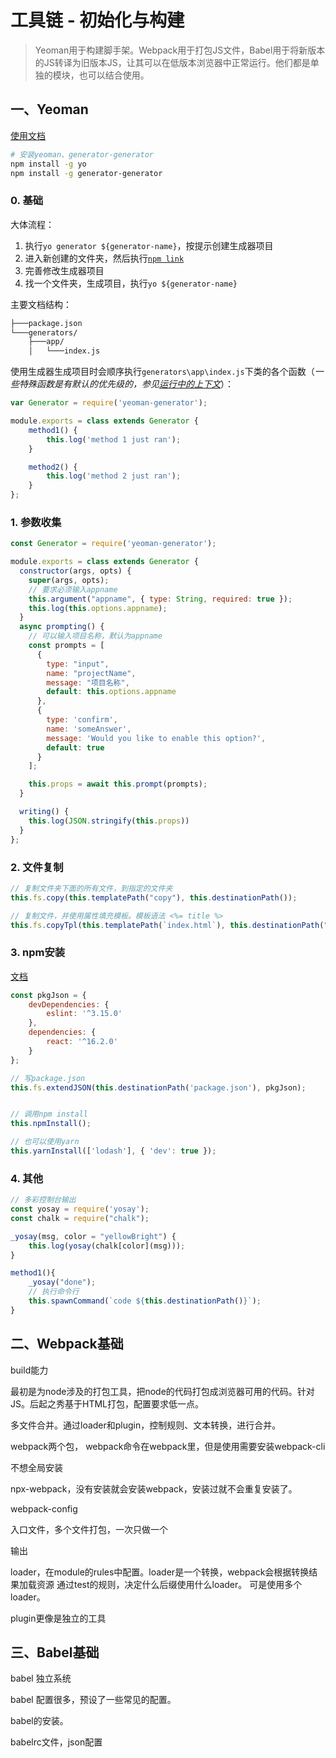 # 工具链 - 初始化与构建

> Yeoman用于构建脚手架。Webpack用于打包JS文件，Babel用于将新版本的JS转译为旧版本JS，让其可以在低版本浏览器中正常运行。他们都是单独的模块，也可以结合使用。

## 一、Yeoman

[使用文档](https://yeoman.io/authoring/index.html)

```sh
# 安装yeoman、generator-generator
npm install -g yo
npm install -g generator-generator
```

### 0. 基础

大体流程：

1. 执行`yo generator ${generator-name}`，按提示创建生成器项目
1. 进入新创建的文件夹，然后执行[`npm link`](https://javascript.ruanyifeng.com/nodejs/npm.html#toc18)
1. 完善修改生成器项目
1. 找一个文件夹，生成项目，执行`yo ${generator-name}`

主要文档结构：

```sh
├───package.json
└───generators/
    ├───app/
    │   └───index.js
```

使用生成器生成项目时会顺序执行`generators\app\index.js`下类的各个函数（*一些特殊函数是有默认的优先级的，参见[运行中的上下文](https://yeoman.io/authoring/running-context.html)*）：

```js
var Generator = require('yeoman-generator');

module.exports = class extends Generator {
    method1() {
        this.log('method 1 just ran');
    }

    method2() {
        this.log('method 2 just ran');
    }
};
```

### 1. 参数收集

```js
const Generator = require('yeoman-generator');

module.exports = class extends Generator {
  constructor(args, opts) {
    super(args, opts);
    // 要求必须输入appname
    this.argument("appname", { type: String, required: true });
    this.log(this.options.appname);
  }
  async prompting() {
    // 可以输入项目名称，默认为appname
    const prompts = [
      {
        type: "input",
        name: "projectName",
        message: "项目名称",
        default: this.options.appname
      },
      {
        type: 'confirm',
        name: 'someAnswer',
        message: 'Would you like to enable this option?',
        default: true
      }
    ];

    this.props = await this.prompt(prompts);
  }

  writing() {
    this.log(JSON.stringify(this.props))
  }
};
```

### 2. 文件复制

```js
// 复制文件夹下面的所有文件，到指定的文件夹
this.fs.copy(this.templatePath("copy"), this.destinationPath());

// 复制文件，并使用属性填充模板。模板语法 <%= title %>
this.fs.copyTpl(this.templatePath(`index.html`), this.destinationPath("publish/index.html"), {title:"template title"});
```

### 3. npm安装

[文档](https://yeoman.io/authoring/dependencies.html)

```js
const pkgJson = {
    devDependencies: {
        eslint: '^3.15.0'
    },
    dependencies: {
        react: '^16.2.0'
    }
};

// 写package.json
this.fs.extendJSON(this.destinationPath('package.json'), pkgJson);


// 调用npm install
this.npmInstall();

// 也可以使用yarn
this.yarnInstall(['lodash'], { 'dev': true });
```

### 4. 其他

```js
// 多彩控制台输出
const yosay = require('yosay');
const chalk = require("chalk");

_yosay(msg, color = "yellowBright") {
    this.log(yosay(chalk[color](msg)));
}

method1(){
    _yosay("done");
    // 执行命令行
    this.spawnCommand(`code ${this.destinationPath()}`);
}
```

## 二、Webpack基础

build能力

最初是为node涉及的打包工具，把node的代码打包成浏览器可用的代码。针对JS。后起之秀基于HTML打包，配置要求低一点。

多文件合并。通过loader和plugin，控制规则、文本转换，进行合并。

webpack两个包，
webpack命令在webpack里，但是使用需要安装webpack-cli

不想全局安装

npx-webpack，没有安装就会安装webpack，安装过就不会重复安装了。

webpack-config

入口文件，多个文件打包，一次只做一个

输出

loader，在module的rules中配置。loader是一个转换，webpack会根据转换结果加载资源
通过test的规则，决定什么后缀使用什么loader。
可是使用多个loader。

plugin更像是独立的工具

## 三、Babel基础

babel 独立系统

babel 配置很多，预设了一些常见的配置。

babel的安装。

babelrc文件，json配置